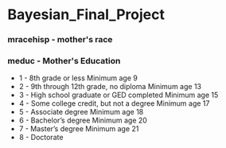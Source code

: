 # Bayesian_Final_Project



### mracehisp - mother's race


### meduc - Mother's Education
* 1 - 8th grade or less Minimum age 9
* 2 - 9th through 12th grade, no diploma Minimum age 13
* 3 - High school graduate or GED completed Minimum age 15
* 4 - Some college credit, but not a degree Minimum age 17
* 5 - Associate degree Minimum age 18
* 6 - Bachelor’s degree Minimum age 20
* 7 - Master’s degree Minimum age 21
* 8 - Doctorate
